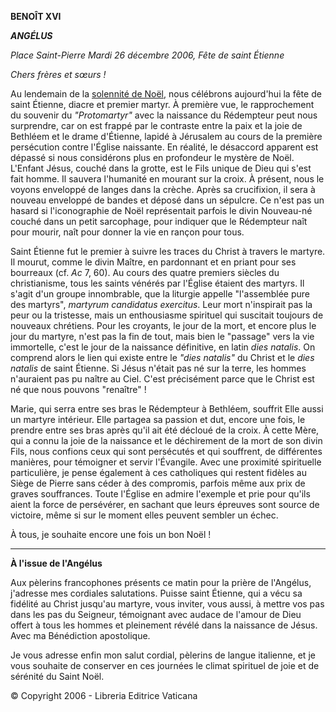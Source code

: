 **BENOÎT XVI**

***ANGÉLUS***

*Place Saint-Pierre* *Mardi 26 décembre 2006, Fête de saint Étienne*

*Chers frères et sœurs !*

Au lendemain de la [solennité de Noël](http://www.vatican.va/liturgical_year/christmas/index_2006_fr.htm), nous célébrons aujourd'hui la fête de saint Étienne, diacre et premier martyr. À première vue, le rapprochement du souvenir du *"Protomartyr"* avec la naissance du Rédempteur peut nous surprendre, car on est frappé par le contraste entre la paix et la joie de Bethléem et le drame d'Étienne, lapidé à Jérusalem au cours de la première persécution contre l'Église naissante. En réalité, le désaccord apparent est dépassé si nous considérons plus en profondeur le mystère de Noël. L'Enfant Jésus, couché dans la grotte, est le Fils unique de Dieu qui s'est fait homme. Il sauvera l'humanité en mourant sur la croix. À présent, nous le voyons enveloppé de langes dans la crèche. Après sa crucifixion, il sera à nouveau enveloppé de bandes et déposé dans un sépulcre. Ce n'est pas un hasard si l'iconographie de Noël représentait parfois le divin Nouveau-né couché dans un petit sarcophage, pour indiquer que le Rédempteur naît pour mourir, naît pour donner la vie en rançon pour tous.

Saint Étienne fut le premier à suivre les traces du Christ à travers le martyre. Il mourut, comme le divin Maître, en pardonnant et en priant pour ses bourreaux (cf. *Ac* 7, 60). Au cours des quatre premiers siècles du christianisme, tous les saints vénérés par l'Église étaient des martyrs. Il s'agit d'un groupe innombrable, que la liturgie appelle "l'assemblée pure des martyrs", *martyrum candidatus exercitus*. Leur mort n'inspirait pas la peur ou la tristesse, mais un enthousiasme spirituel qui suscitait toujours de nouveaux chrétiens. Pour les croyants, le jour de la mort, et encore plus le jour du martyre, n'est pas la fin de tout, mais bien le "passage" vers la vie immortelle, c'est le jour de la naissance définitive, en latin *dies natalis*. On comprend alors le lien qui existe entre le *"dies natalis"* du Christ et le *dies natalis* de saint Étienne. Si Jésus n'était pas né sur la terre, les hommes n'auraient pas pu naître au Ciel. C'est précisément parce que le Christ est né que nous pouvons "renaître" !

Marie, qui serra entre ses bras le Rédempteur à Bethléem, souffrit Elle aussi un martyre intérieur. Elle partagea sa passion et dut, encore une fois, le prendre entre ses bras après qu'il ait été décloué de la croix. À cette Mère, qui a connu la joie de la naissance et le déchirement de la mort de son divin Fils, nous confions ceux qui sont persécutés et qui souffrent, de différentes manières, pour témoigner et servir l'Évangile. Avec une proximité spirituelle particulière, je pense également à ces catholiques qui restent fidèles au Siège de Pierre sans céder à des compromis, parfois même aux prix de graves souffrances. Toute l'Église en admire l'exemple et prie pour qu'ils aient la force de persévérer, en sachant que leurs épreuves sont source de victoire, même si sur le moment elles peuvent sembler un échec.

À tous, je souhaite encore une fois un bon Noël !

* * *

**À l'issue de l'Angélus**

Aux pèlerins francophones présents ce matin pour la prière de l'Angélus, j'adresse mes cordiales salutations. Puisse saint Étienne, qui a vécu sa fidélité au Christ jusqu'au martyre, vous inviter, vous aussi, à mettre vos pas dans les pas du Seigneur, témoignant avec audace de l'amour de Dieu offert à tous les hommes et pleinement révélé dans la naissance de Jésus. Avec ma Bénédiction apostolique.

Je vous adresse enfin mon salut cordial, pèlerins de langue italienne, et je vous souhaite de conserver en ces journées le climat spirituel de joie et de sérénité du Saint Noël.

© Copyright 2006 - Libreria Editrice Vaticana